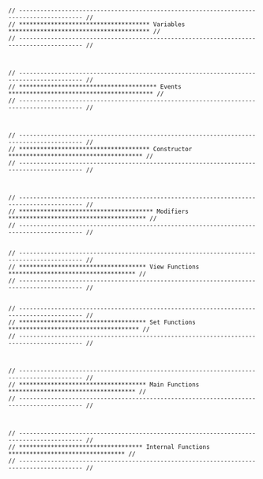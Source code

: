     // ---------------------------------------------------------------------------------------- //
    // ************************************* Variables **************************************** //
    // ---------------------------------------------------------------------------------------- //



    // ---------------------------------------------------------------------------------------- //
    // *************************************** Events ***************************************** //
    // ---------------------------------------------------------------------------------------- //



    // ---------------------------------------------------------------------------------------- //
    // ************************************* Constructor ************************************** //
    // ---------------------------------------------------------------------------------------- //



    // ---------------------------------------------------------------------------------------- //
    // ************************************** Modifiers *************************************** //
    // ---------------------------------------------------------------------------------------- //


    // ---------------------------------------------------------------------------------------- //
    // ************************************ View Functions ************************************ //
    // ---------------------------------------------------------------------------------------- //


    // ---------------------------------------------------------------------------------------- //
    // ************************************ Set Functions ************************************* //
    // ---------------------------------------------------------------------------------------- //



    // ---------------------------------------------------------------------------------------- //
    // ************************************ Main Functions ************************************ //
    // ---------------------------------------------------------------------------------------- //



    // ---------------------------------------------------------------------------------------- //
    // *********************************** Internal Functions ********************************* //
    // ---------------------------------------------------------------------------------------- //

